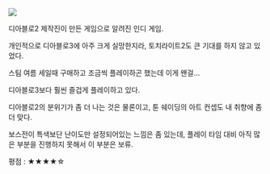![](./0.jpg)

디아블로2 제작진이 만든 게임으로 알려진 인디 게임. 

개인적으로 디아블로3에 아주 크게 실망한지라, 토치라이트2도 큰 기대를 하지 않고 있었다.

스팀 여름 세일때 구매하고 조금씩 플레이하곤 했는데 이게 왠걸…

디아블로3보다 훨씬 즐겁게 플레이하고 있다.

디아블로2의 분위기가 좀 더 나는 것은 물론이고, 툰 쉐이딩의 아트 컨셉도 내 취향에 좀 더 맞다.

보스전이 특색보단 난이도만 설정되어있는 느낌은 좀 있는데, 플레이 타임 대비 아직 많은 부분을 진행하지 못해서 이 부분은 보류.

평점 : ★★★★☆
